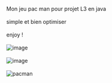Mon jeu pac man pour projet L3 en java 
<br>
<br>
simple et bien optimiser 
<br>
<br> 
enjoy !
<br>
<br>
![image](https://user-images.githubusercontent.com/99265207/196309723-e78517aa-95e7-4fb3-8645-1fe369e74698.png)
<br>
<br>
![image](https://user-images.githubusercontent.com/99265207/196309643-04f3f9c1-b510-443a-991e-413510d07a2b.png)
<br>
<br>
![pacman](https://user-images.githubusercontent.com/99265207/196309530-971b9f0e-1a51-4629-8b0d-26ebb209f81f.gif)

